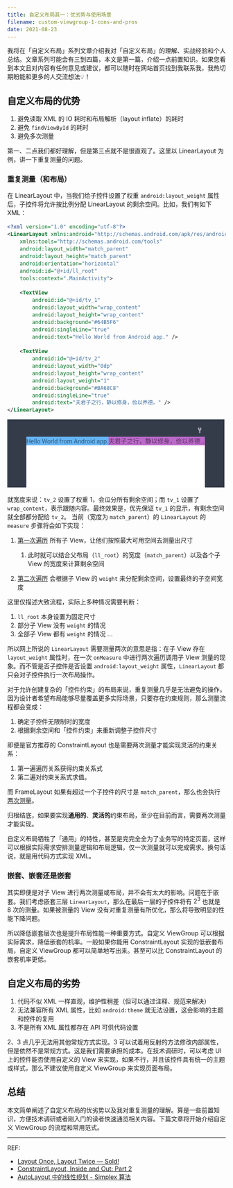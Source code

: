 ```yaml
---
title: 自定义布局其一：优劣势与使用场景
filename: custom-viewgroup-1-cons-and-pros
date: 2021-08-23
---
```

我将在「自定义布局」系列文章介绍我对「自定义布局」的理解、实战经验和个人总结。文章系列可能会有三到四篇，本文是第一篇，介绍一点前置知识。如果您看到本文且对内容有任何意见或建议，都可以随时在网站首页找到我联系我，我热切期盼能和更多的人交流想法💡！

## 自定义布局的优势

1. 避免读取 XML 的 IO 耗时和布局解析（layout inflate）的耗时
2. 避免 `findViewById` 的耗时
3. 避免多次测量

第一、二点我们都好理解，但是第三点就不是很直观了。这里以 LinearLayout 为例，讲一下重复测量的问题。

### 重复测量（和布局）

在 LinearLayout 中，当我们给子控件设置了权重 `android:layout_weight` 属性后，子控件将允许按比例分配 LinearLayout 的剩余空间。比如，我们有如下 XML：

```xml
<?xml version="1.0" encoding="utf-8"?>
<LinearLayout xmlns:android="http://schemas.android.com/apk/res/android"
    xmlns:tools="http://schemas.android.com/tools"
    android:layout_width="match_parent"
    android:layout_height="match_parent"
    android:orientation="horizontal"
    android:id="@+id/ll_root"
    tools:context=".MainActivity">

    <TextView
        android:id="@+id/tv_1"
        android:layout_width="wrap_content"
        android:layout_height="wrap_content"
        android:background="#64B5F6"
        android:singleLine="true"
        android:text="Hello World from Android app." />

    <TextView
        android:id="@+id/tv_2"
        android:layout_width="0dp"
        android:layout_height="wrap_content"
        android:layout_weight="1"
        android:background="#BA68C8"
        android:singleLine="true"
        android:text="夫君子之行，静以修身，俭以养德。" />
</LinearLayout>
```



![custom-viewgroup-sample-0](pasted-image-20210726181254.png "使用 weight 修饰子控件")

就宽度来说：`tv_2` 设置了权重 1，会瓜分所有剩余空间；而 `tv_1` 设置了 `wrap_content`，表示跟随内容。最终效果是，优先保证 `tv_1` 的显示，有剩余空间就全部都分配给 `tv_2`。
当前（宽度为 `match_parent`）的 `LinearLayout` 的 `measure` 步骤将会如下实现：

1. [第一次遍历](https://cs.android.com/android/platform/superproject/+/master:frameworks/base/core/java/android/widget/LinearLayout.java;l=1141-1274;drc=5d123b67756dffcfdebdb936ab2de2b29c799321) 所有子 View，让他们按照最大可用空间去测量出尺寸

   1. 此时就可以结合父布局（`ll_root`）的宽度（`match_parent`）以及各个子 View 的宽度来计算剩余空间
2. [第二次遍历](https://cs.android.com/android/platform/superproject/+/master:frameworks/base/core/java/android/widget/LinearLayout.java;l=1351-1424;drc=5d123b67756dffcfdebdb936ab2de2b29c799321) 会根据子 View 的 `weight` 来分配剩余空间，设置最终的子空间宽度

这里仅描述大致流程，实际上多种情况需要判断：

1. `ll_root` 本身设置为固定尺寸
2. 部分子 View 没有 `weight` 的情况
3. 全部子 View 都有 `weight` 的情况
   ...

所以网上所说的 `LinearLayout` 需要测量两次的意思是指：在子 View 存在 `layout_weight` 属性时，在一次 `onMeasure` 中进行两次遍历调用子 View 测量的现象。而不管是否子控件是否设置 `android:layout_weight` 属性，`LinearLayout` 都只会对子控件执行一次布局操作。

对于允许创建复杂的「控件约束」的布局来说，重复测量几乎是无法避免的操作。因为设计者希望布局能够尽量覆盖更多实际场景，只要存在约束规则，那么测量流程都会变成：

1. 确定子控件无限制时的宽度
2. 根据剩余空间和「控件约束」来重新调整子控件尺寸

即便是官方推荐的 ConstraintLayout 也是需要两次测量才能实现灵活的约束关系：
1. 第一遍遍历关系获得约束关系式
2. 第二遍对约束关系式求值。

而 FrameLayout 如果有超过一个子控件的尺寸是 `match_parent`，那么也会执行[两次测量](https://cs.android.com/android/platform/superproject/+/master:frameworks/base/core/java/android/widget/FrameLayout.java;l=229-263;bpv=1;bpt=1?q=FrameLayout)。

归根结底，如果要实现**通用的**、**灵活的**约束布局，至少在目前而言，需要两次测量才能实现。

自定义布局牺牲了「通用」的特性，甚至是完完全全为了业务写的特定页面，这样可以根据实际需求安排测量逻辑和布局逻辑，仅一次测量就可以完成需求。换句话说，就是用代码方式实现 XML。

### 嵌套、嵌套还是嵌套
其实即便是对子 View 进行两次测量或布局，并不会有太大的影响。问题在于嵌套。我们考虑嵌套三层 `LinearLayout`，那么在最后一层的子控件将有 $2^3$ 也就是 8 次的测量。如果被测量的 View 没有对重复测量有所优化，那么将导致明显的性能下降问题。

所以降低嵌套层次也是提升布局性能一种重要方式。自定义 ViewGroup 可以根据实际需求，降低嵌套的机率。一般如果你能用 ConstraintLayout 实现的低嵌套布局，自定义 ViewGroup 都可以简单地写出来。甚至可以比 ConstraintLayout 的嵌套机率更低。

## 自定义布局的劣势

1. 代码不似 XML 一样直观，维护性稍差（但可以通过注释、规范来解决）
2. 无法兼容所有 XML 属性，比如 `android:theme` 就无法设置，这会影响的主题和控件的复用
3. 不是所有 XML 属性都存在 API 可供代码设置

2、3 点几乎无法用其他常规方式实现。3 可以试着用反射的方法修改内部属性，但是依然不是常规方式。这是我们需要承担的成本。在技术调研时，可以考虑 UI 上的控件能否使用自定义的 View 来实现，如果不行，并且该控件具有统一的主题或样式，那么不建议使用自定义 ViewGroup 来实现页面布局。


## 总结

本文简单阐述了自定义布局的优劣势以及我对重复测量的理解。算是一些前置知识，方便技术调研或者刚入门的读者快速通览相关内容。下篇文章将开始介绍自定义 ViewGroup 的流程和常用范式。

---
REF:
- [Layout Once, Layout Twice — Sold!](https://medium.com/@britt.barak/layout-once-layout-twice-sold-aef156ff16a4)
- [ConstraintLayout, Inside and Out: Part 2](https://wiresareobsolete.com/2016/07/constraintlayout-part-2/)
- [AutoLayout 中的线性规划 - Simplex 算法](https://www.desgard.com/iOS-Source-Probe/Objective-C/UIKit/AutoLayout%20%E4%B8%AD%E7%9A%84%E7%BA%BF%E6%80%A7%E8%A7%84%E5%88%92%20-%20Simplex%20%E7%AE%97%E6%B3%95.html)